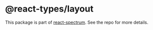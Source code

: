 # @react-types/layout

This package is part of [react-spectrum](https://github.com/adobe-private/react-spectrum-v3). See the repo for more details.

